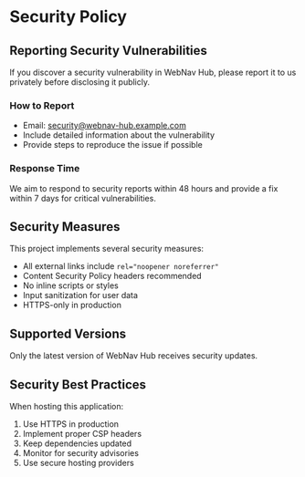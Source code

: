 # Security Policy

## Reporting Security Vulnerabilities

If you discover a security vulnerability in WebNav Hub, please report it to us privately before disclosing it publicly.

### How to Report

- Email: security@webnav-hub.example.com
- Include detailed information about the vulnerability
- Provide steps to reproduce the issue if possible

### Response Time

We aim to respond to security reports within 48 hours and provide a fix within 7 days for critical vulnerabilities.

## Security Measures

This project implements several security measures:

- All external links include `rel="noopener noreferrer"`
- Content Security Policy headers recommended
- No inline scripts or styles
- Input sanitization for user data
- HTTPS-only in production

## Supported Versions

Only the latest version of WebNav Hub receives security updates.

## Security Best Practices

When hosting this application:

1. Use HTTPS in production
2. Implement proper CSP headers
3. Keep dependencies updated
4. Monitor for security advisories
5. Use secure hosting providers